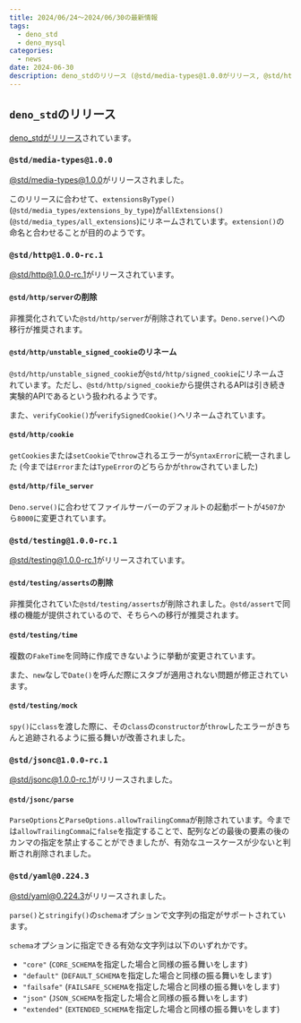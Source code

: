 ```yaml
---
title: 2024/06/24〜2024/06/30の最新情報
tags:
  - deno_std
  - deno_mysql
categories:
  - news
date: 2024-06-30
description: deno_stdのリリース (@std/media-types@1.0.0がリリース, @std/http/serverや@std/testing/assertsの削除など)
---
```


## `deno_std`のリリース

[deno_stdがリリース](https://github.com/denoland/deno_std/releases/tag/release-2024.06.26)されています。

### `@std/media-types@1.0.0`

[@std/media-types@1.0.0](https://jsr.io/@std/media-types@1.0.0)がリリースされました。

このリリースに合わせて、`extensionsByType()`(`@std/media_types/extensions_by_type`)が`allExtensions()`(`@std/media_types/all_extensions`)にリネームされています。`extension()`の命名と合わせることが目的のようです。

### `@std/http@1.0.0-rc.1`

[@std/http@1.0.0-rc.1](https://jsr.io/@std/http@1.0.0-rc.1)がリリースされています。

#### `@std/http/server`の削除

非推奨化されていた`@std/http/server`が削除されています。`Deno.serve()`への移行が推奨されます。

#### `@std/http/unstable_signed_cookie`のリネーム

`@std/http/unstable_signed_cookie`が`@std/http/signed_cookie`にリネームされています。ただし、`@std/http/signed_cookie`から提供されるAPIは引き続き実験的APIであるという扱われるようです。

また、`verifyCookie()`が`verifySignedCookie()`へリネームされています。

#### `@std/http/cookie`

`getCookies`または`setCookie`で`throw`されるエラーが`SyntaxError`に統一されました (今までは`Error`または`TypeError`のどちらかが`throw`されていました)

#### `@std/http/file_server`

`Deno.serve()`に合わせてファイルサーバーのデフォルトの起動ポートが`4507`から`8000`に変更されています。

### `@std/testing@1.0.0-rc.1`

[@std/testing@1.0.0-rc.1](https://jsr.io/@std/testing@1.0.0-rc.1)がリリースされています。

#### `@std/testing/asserts`の削除

非推奨化されていた`@std/testing/asserts`が削除されました。`@std/assert`で同様の機能が提供されているので、そちらへの移行が推奨されます。

#### `@std/testing/time`

複数の`FakeTime`を同時に作成できないように挙動が変更されています。

また、`new`なしで`Date()`を呼んだ際にスタブが適用されない問題が修正されています。

#### `@std/testing/mock`

`spy()`に`class`を渡した際に、その`class`の`constructor`が`throw`したエラーがきちんと追跡されるように振る舞いが改善されました。

### `@std/jsonc@1.0.0-rc.1`

[@std/jsonc@1.0.0-rc.1](https://jsr.io/@std/jsonc@1.0.0-rc.1)がリリースされました。

#### `@std/jsonc/parse`

`ParseOptions`と`ParseOptions.allowTrailingComma`が削除されています。今までは`allowTrailingComma`に`false`を指定することで、配列などの最後の要素の後のカンマの指定を禁止することができましたが、有効なユースケースが少ないと判断され削除されました。

### `@std/yaml@0.224.3`

[@std/yaml@0.224.3](https://jsr.io/@std/yaml@0.224.3)がリリースされました。

`parse()`と`stringify()`の`schema`オプションで文字列の指定がサポートされています。

`schema`オプションに指定できる有効な文字列は以下のいずれかです。

- `"core"` (`CORE_SCHEMA`を指定した場合と同様の振る舞いをします)
- `"default"` (`DEFAULT_SCHEMA`を指定した場合と同様の振る舞いをします)
- `"failsafe"` (`FAILSAFE_SCHEMA`を指定した場合と同様の振る舞いをします)
- `"json"` (`JSON_SCHEMA`を指定した場合と同様の振る舞いをします)
- `"extended"` (`EXTENDED_SCHEMA`を指定した場合と同様の振る舞いをします)

